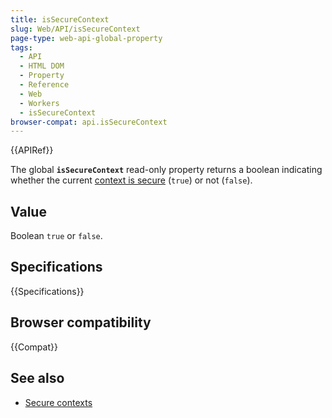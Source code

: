 ```yaml
---
title: isSecureContext
slug: Web/API/isSecureContext
page-type: web-api-global-property
tags:
  - API
  - HTML DOM
  - Property
  - Reference
  - Web
  - Workers
  - isSecureContext
browser-compat: api.isSecureContext
---
```

{{APIRef}}

The global **`isSecureContext`** read-only property returns a boolean indicating whether
the current [context is secure](/en-US/docs/Web/Security/Secure_Contexts)
(`true`) or not (`false`).

## Value

Boolean `true` or `false`.

## Specifications

{{Specifications}}

## Browser compatibility

{{Compat}}

## See also

- [Secure contexts](/en-US/docs/Web/Security/Secure_Contexts)
